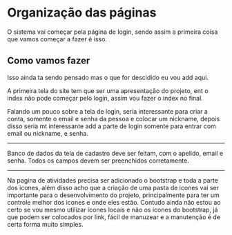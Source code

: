 # Organização das páginas

O sistema vai começar pela página de login, sendo assim a primeira coisa que vamos começar a fazer é isso.

## Como vamos fazer

Isso ainda ta sendo pensado mas o que for descidido eu vou add aqui.

A primeira tela do site tem que ser uma apresentação do projeto, ent o index não pode começar pelo login, assim vou fazer o index no final.

Falando um pouco sobre a tela de login, seria interessante para criar a conta, somente o email e senha da pessoa e colocar um nickname, depois disso seria mt interessante add a parte de login somente para entrar com email ou nickname, e senha.

---

Banco de dados da tela de cadastro deve ser feitam, com o apelido, email e senha. Todos os campos devem ser preenchidos corretamente.

---

Na pagina de atividades precisa ser adicionado o bootstrap e toda a parte dos icones, além disso acho que a criação de uma pasta de icones vai ser importante para o desenvolvimento do projeto, principalmente para ter um controle melhor dos icones e onde eles estão. Contudo ainda não estou ao certo se vou mesmo utilizar ícones locais e não os icones do bootstrap, já que podem ser colocados por link, fácil de manuzear e a manutenção é de certa forma muito simples.
